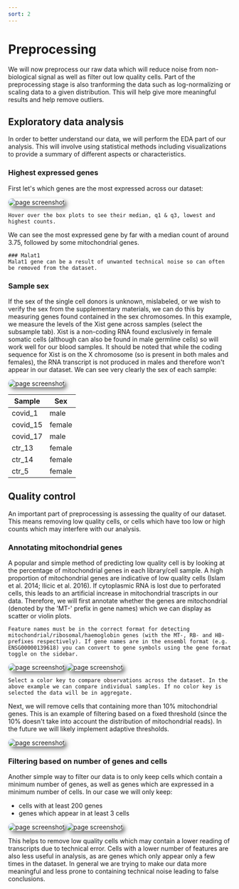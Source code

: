 ```yaml
---
sort: 2
---
```


# Preprocessing

We will now preprocess our raw data which will reduce noise from non-biological signal as well as filter out low quality cells. Part of the preprocessing stage is also tranforming the data such as log-normalizing or scaling data to a given distribution. This will help give more meaningful results and help remove outliers.

## Exploratory data analysis

In order to better understand our data, we will perform the EDA part of our analysis. This will involve using statistical methods including visualizations to provide a summary of different aspects or characteristics.

### Highest expressed genes

First let's which genes are the most expressed across our dataset:

<img style='border-radius:10px; box-shadow: 5px 5px 10px rgb(0 0 0 / 0.5);' alt='page screenshot' src='https://raw.githubusercontent.com/nuwa-genomics/Nuwa/main/docs/assets/images/screenshots/clustering_tutorial/highest_expr.png'>

```tip
Hover over the box plots to see their median, q1 & q3, lowest and highest counts.
```

We can see the most expressed gene by far with a median count of around 3.75, followed by some mitochondrial genes.

```note
### Malat1
Malat1 gene can be a result of unwanted technical noise so can often be removed from the dataset.
```

### Sample sex

If the sex of the single cell donors is unknown, mislabeled, or we wish to verify the sex from the supplementary materials, we can do this by measuring genes found contained in the sex chromosomes. In this example, we measure the levels of the Xist gene across samples (select the subsample tab). Xist is a non-coding RNA found exclusively in female somatic cells (although can also be found in male germline cells) so will work well for our blood samples. It should be noted that while the coding sequence for Xist is on the X chromosome (so is present in both males and females), the RNA transcript is not produced in males and therefore won't appear in our dataset. We can see very clearly the sex of each sample:

<img style='border-radius:10px; box-shadow: 5px 5px 10px rgb(0 0 0 / 0.5);' alt='page screenshot' src='https://raw.githubusercontent.com/nuwa-genomics/Nuwa/main/docs/assets/images/screenshots/clustering_tutorial/xist_counts.png'>

| Sample   | Sex     |
| -------- | ------- |
| covid_1  | male    |
| covid_15 | female  |
| covid_17 | male    |
| ctr_13   | female  |
| ctr_14   | female  |
| ctr_5    | female  |


## Quality control

An important part of preprocessing is assessing the quality of our dataset. This means removing low quality cells, or cells which have too low or high counts which may interfere with our analysis. 

### Annotating mitochondrial genes

A popular and simple method of predicting low quality cell is by looking at the percentage of mitochondrial genes in each library/cell sample. A high proportion of mitochondrial genes are indicative of low quality cells (Islam et al. 2014; Ilicic et al. 2016). If cytoplasmic RNA is lost due to perforated cells, this leads to an artificial increase in mitochondrial trascripts in our data. Therefore, we will first annotate whether the genes are mitochondrial (denoted by the 'MT-' prefix in gene names) which we can display as scatter or violin plots. 

```warning
Feature names must be in the correct format for detecting mitochondrial/ribosomal/haemoglobin genes (with the MT-, RB- and HB- prefixes respectively). If gene names are in the ensembl format (e.g. ENSG00000139618) you can convert to gene symbols using the gene format toggle on the sidebar.
```

<img style='border-radius:10px; box-shadow: 5px 5px 10px rgb(0 0 0 / 0.5);' alt='page screenshot' src='https://raw.githubusercontent.com/nuwa-genomics/Nuwa/main/docs/assets/images/screenshots/clustering_tutorial/pct_mt_scatter.png'>

<img style='border-radius:10px; box-shadow: 5px 5px 10px rgb(0 0 0 / 0.5);' alt='page screenshot' src='https://raw.githubusercontent.com/nuwa-genomics/Nuwa/main/docs/assets/images/screenshots/clustering_tutorial/pct_mt_violin.png'>

```tip
Select a color key to compare observations across the dataset. In the above example we can compare individual samples. If no color key is selected the data will be in aggregate.
```

Next, we will remove cells that containing more than 10% mitochondrial genes. This is an example of filtering based on a fixed threshold (since the 10% doesn't take into account the distribution of mitochondrial reads). In the future we will likely implement adaptive thresholds. 

<img style='border-radius:10px; box-shadow: 5px 5px 10px rgb(0 0 0 / 0.5);' alt='page screenshot' src='https://raw.githubusercontent.com/nuwa-genomics/Nuwa/main/docs/assets/images/screenshots/clustering_tutorial/pct_mt_filter_fixed.png'>

### Filtering based on number of genes and cells

Another simple way to filter our data is to only keep cells which contain a minimum number of genes, as well as genes which are expressed in a minimum number of cells. In our case we will only keep:

- cells with at least 200 genes
- genes which appear in at least 3 cells

<img style='border-radius:10px; box-shadow: 5px 5px 10px rgb(0 0 0 / 0.5);' alt='page screenshot' src='https://raw.githubusercontent.com/nuwa-genomics/Nuwa/main/docs/assets/images/screenshots/clustering_tutorial/filter_cells.png'>

<img style='border-radius:10px; box-shadow: 5px 5px 10px rgb(0 0 0 / 0.5);' alt='page screenshot' src='https://raw.githubusercontent.com/nuwa-genomics/Nuwa/main/docs/assets/images/screenshots/clustering_tutorial/filter_genes.png'>

This helps to remove low quality cells which may contain a lower reading of transcripts due to technical error. Cells with a lower number of features are also less useful in analysis, as are genes which only appear only a few times in the dataset. In general we are trying to make our data more meaningful and less prone to containing technical noise leading to false conclusions.